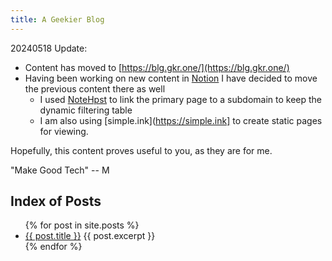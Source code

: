 ```yaml
---
title: A Geekier Blog
---
```


20240518 Update: 
- Content has moved to [https://blg.gkr.one/](https://blg.gkr.one/)
- Having been working on new content in [Notion](https://notion.so) I have decided to move the previous content there as well
  - I used [NoteHpst](https://github.com/velsa/notehost) to link the primary page to a subdomain to keep the dynamic filtering table
  - I am also using [simple.ink](https://simple.ink] to create static pages for viewing.

Hopefully, this content proves useful to you, as they are for me.

"Make Good Tech"  -- M
## Index of Posts
<ul>
  {% for post in site.posts %}
    <li>
      <a href="{{ site.baseurl }}{{ post.url }}">{{ post.title }}</a>
      {{ post.excerpt }}
    </li>
  {% endfor %}
</ul>


